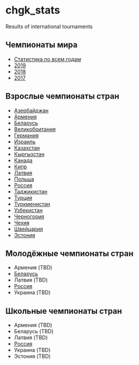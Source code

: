 # chgk_stats
Results of international tournaments

## Чемпионаты мира
- [Статистика по всем годам](world/stats.md)
- [2019](world/2019.md)
- [2018](world/2018.md)
- [2017](world/2017.md)

## Взрослые чемпионаты стран
- [Азербайджан](countries/azerbaijan.md)
- [Армения](countries/armenia.md)
- [Беларусь](countries/belarus.md)
- [Великобритания](countries/uk.md)
- [Германия](countries/deutschland.md)
- [Израиль](countries/israel.md)
- [Казахстан](countries/kazakhstan.md)
- [Кыргызстан](countries/kyrgystan.md)
- [Канада](countries/canada.md)
- [Кипр](countries/cyprus.md)
- [Латвия](countries/latvija.md)
- [Польша](countries/polska.md)
- [Россия](countries/russia.md)
- [Таджикистан](countries/tojikiston.md)
- [Турция](countries/turkey.md)
- [Туркменистан](countries/turkmenistan.md)
- [Узбекистан](countries/uzbekiston.md)
- [Черногория](countries/montenegro.md)
- [Чехия](countries/cesko.md)
- [Швейцария](countries/switzerland.md)
- [Эстония](countries/eesti.md)

## Молодёжные чемпионаты стран
- Армения (TBD)
- [Беларусь](https://docs.google.com/spreadsheets/d/1kLLevoGED1Gpt8eOFoVVDRF8988BwEawdss9JdheWs0/edit?gid=1115046109#gid=1115046109)
- Латвия (TBD)
- [Россия](https://orgkomitet.org/studchr/results/halloffame/)
- Украина (TBD)

## Школьные чемпионаты стран
- Армения (TBD)
- Беларусь (TBD)
- Латвия (TBD)
- [Россия](https://docs.google.com/spreadsheets/d/1Yev7SBgRrbVyEYrzTUdIslk08pO9MNVNcpP6ka6kvPY/edit?gid=1468554150#gid=1468554150)
- Украина (TBD)
- Эстония (TBD)